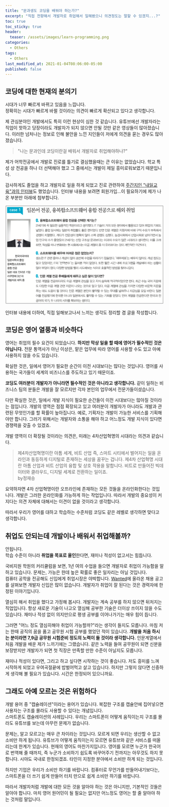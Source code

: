 ```yaml
---
title: "문과생도 코딩을 배워야 하는가?"
excerpt: "직접 전향해서 개발자로 취업해서 일해봤으니 의견정도는 말할 수 있겠지...?"
toc: true
toc_sticky: true
header:
  teaser: /assets/images/learn-programming.png
categories:
  - Others 
tags:
  - Others
last_modified_at: 2021-01-04T08:06:00-05:00
published: false
---
```


## 코딩에 대한 현재의 분의기  
시대가 너무 빠르게 바뀌고 있음을 느낍니다.   
정확히는 시대가 빠르게 바뀔 것이라는 의견이 빠르게 확산되고 있다고 생각합니다.   

제 관심분야인 개발에서도 특히 이런 현상이 심한 것 같습니다. 유튜브에선 개발자라는 직업이 핫하고 당장이라도 개발자가 되지 않으면 안될 것만 같은 영상들이 많아졌습니다. 이러한 넘처나는 정보로 인해 불안을 느낀 지인들이 저에게 의견을 묻는 경우도 많아졌습니다.   
> "나는 문과인데 코딩이란걸 배워서 개발자로 취업해야하나?"

제가 어학전공에서 개발로 진로를 틀기로 결심했을때는 큰 이유는 없었습니다. 학교 특성 상 전공을 하나 더 선택해야 했고 그 중에서는 개발이 제일 흥미로워보였기 때문입니다.   

감사하게도 졸업을 하고 개발자로 일을 하게 되었고 진로 관련하여 [주간지인 "내일교육"과의 인터뷰](https://blog.naver.com/naeil_education/222024773986)도 했었습니다.
인터뷰 내용을 보려면 회원가입...이 필요하기에 제가 나온 부분만 아래에 첨부합니다.   

![learn-programming](/assets/images/learn-programming.png) 

인터뷰 내용에 더하여, 직접 일해보고나서 느끼는 생각도 정리할 겸 글을 작성합니다.


## 코딩은 영어 열풍과 비슷하다
영어는 취업의 필수 요건이 되었습니다. **하지만 막상 일을 할 때에 영어가 필수적인 것은 아닙니다.** 전문 통역사가 아닌 이상은, 맡은 업무에 따라 영어를 사용할 수도 있고 아예 사용하지 않을 수도 있습니다. 

확실한 것은, 일에서 영어가 필요한 순간이 이전 시대보다는 많다는 것입니다. 영어를 사용하는 국가들이 세계의 비즈니스를 주도하고 있기 때문이죠. 

**코딩도 여러분이 개발자가 아니라면 필수적인 것은 아니라고 생각합니다.** 같이 일하는 비즈니스 팀의 분들은 개발을 잘 모르지만 각자 본인의 업무에서 전문가들이셨습니다.  

다만 확실한 것은, 일에서 개발 지식이 필요한 순간들이 이전 시대보다는 많아질 것이라는 점입니다. 개발의 영역은 점점 확장되고 있고 여러분이 개발자가 아니라도 개발과 관련된 무엇인가를 할 확률이 높아집니다. 예로, 기획자는 개발이 가능한 서비스를 기획해야만 합니다. 그러기 위해서는 개발자와 소통을 해야 하고 어느정도 개발 지식이 있다면 경쟁력을 갖출 수 있겠죠.

개발 영역이 더 확장될 것이라는 의견은, 미래는 4차산업혁명의 시대라는 의견과 같습니다.     
> 제4차산업혁명이란 아톰 세계, 비트 산업 즉, 스마트 시티에서 벌어지는 일을 온라인과 동등하게 디지털로 존재하는 세상을 꿈꾸는 겁니다. 제4차 산업혁명 시대란 아톰 산업과 비트 산업의 융합 및 상호 작용을 말합니다. 비트로 만들어진 빅데이터와 클라우드, 디지털 세계로 전환하는 일이죠.  
by정재승

요약하자면 4차 산업혁명이란 오프라인에 존재하는 모든 것들을 온라인화한다는 것입니다. 개발은 그러한 온라인화를 가능하게 하는 작업입니다. 따라서 개발의 중요성이 커지다는 의견 자체에 대해서는 이견이 없을 것이라고 생각합니다.   

따라서 우리가 영어를 대하고 학습하는 수준처럼 코딩도 같은 레벨로 생각하면 맞다고 생각합니다.  


## 취업도 안되는데 개발이나 배워서 취업해볼까?
안됩니다.   
학습 수준이 아니라 **취업을 목표로 올인**한다면, 재미나 적성이 없고서는 힘듭니다.   

국비지원 학원의 커리큘럼을 보면, 1년 여의 수업을 들으면 개발자로 취업이 가능함을 말하고 있습니다. 문제는, 가능은 한데 높은 확률로 좋은 일자리는 아닐 것입니다.   
컴퓨터 공학을 전공해도 신입에게 취업시장은 야박합니다. [Wanted](https://www.wanted.co.kr/search?query=%EA%B0%9C%EB%B0%9C%EC%9E%90)에 올라온 채용 공고를 살펴보면 개발자 신입은 많이 없습니다. 개발자가 취업이 잘 된다는 것은 경력자에 한정된 이야기입니다.  

열심히 해서 취업을 했다고 가정해 봅시다. 개발자는 계속 공부를 하지 않으면 뒤처지는 직업입니다. 항상 새로운 기술이 나고오 열심해 공부한 기술은 더이상 쓰이지 않을 수도 있습니다. 재미나 적성 없이 의지만으로 평생 공부를 이어나가기는 매우 힘이 듭니다.   

그러면 "어느 정도 열심히해야 취업이 가능할까?"라는 생각이 들지도 모릅니다. 마침 저는 한때 공직의 꿈을 품고 공무원 시험 공부를 했었던 적이 있습니다. **개발을 처음 하시는 분이라면 7,9급 공무원 시험준비 정도의 노력이 들 것이라 생각합니다.** 인문계열에서 처음 개발을 배운 제가 느끼기에는 그랬습니다. 같은 노력을 들여 공무원이 되면 신분을 보장받지만 개발자가 되면 첫 직장은 만족할 만한 수준이 아닐지도 모릅니다.  

재미나 적성이 있다면, 그리고 하고 싶다면 시작하는 것이 좋습니다. 저도 흥미를 느껴 시작하게 되었고 우여곡절끝에 밥벌어먹고 살고 있습니다. 하지만 그렇지 않다면 신중하게 생각해 볼 필요가 있습니다. 시간은 한정되어 있으니까요.


## 그래도 아예 모르는 것은 위험하다
개발 용어 중 "캡슐레이션"이라는 용어가 있습니다. 복잡한 구조를 캡슐안에 집어넣으면 사용자는 구조를 몰라도 사용할 수 있다는 개념입니다.   
스마트폰도 캡슐레이션의 사례입니다. 우리는 스마트폰이 어떻게 움직이는지 구조를 몰라도 유튜브를 보는데 아무런 문제가 없습니다.   

문제는, 알고 모르고는 매우 큰 차이라는 것입니다. 모르게 되면 우리는 생산할 수 없고 소비만 하게 됩니다. 유튜브가 어떻게 움직이는지 모르면 유튜브와 같은 서비스를 떠올리는데 한계가 있습니다. 
현재의 영어도 마찬가지입니다. 영어를 모르면 누군가 한국어로 번역해 줄 때까지, 즉 누군가 소비하기 쉽도록 바꾸어주기 전까지는 아무것도 하지 못합니다. 시야도 국내로 한정되겠죠. 타인이 지정한 분야에서 소비만 하게 되는 것입니다. 

하지만 기업은 우리가 소비만 하기를 바랍니다. 컴퓨터로 무언가를 만들어내기보다는, 스마트폰을 더 쓰기 쉽게 만들어 터치 만으로 쉽게 소비만 하기를 바랍니다. 

따라서 개발자처럼 개발에 대한 모든 것을 알아야 하는 것은 아니지만, 기본적인 것들은 알아야 합니다. 마치 영어 원어민이 될 필요는 없지만 어느정도 영어는 할 줄 알아야 하는 것처럼 말입니다.  

